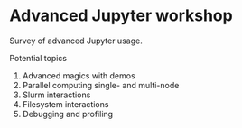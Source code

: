 # Advanced Jupyter workshop

Survey of advanced Jupyter usage.

Potential topics
1. Advanced magics with demos
2. Parallel computing single- and multi-node
3. Slurm interactions
4. Filesystem interactions
5. Debugging and profiling
